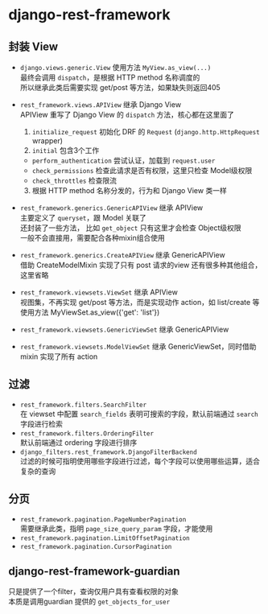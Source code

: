 # django-rest-framework

## 封装 View

- `django.views.generic.View` 使用方法 `MyView.as_view(...)`  
  最终会调用 `dispatch`，是根据 HTTP method 名称调度的  
  所以继承此类后需要实现 get/post 等方法，如果缺失则返回405

- `rest_framework.views.APIView` 继承 Django View  
  APIView 重写了 Django View 的 `dispatch` 方法，核心都在这里面了  
  1. `initialize_request` 初始化 DRF 的 `Request` (`django.http.HttpRequest` wrapper)
  2. `initial` 包含3个工作
    - `perform_authentication` 尝试认证，加载到 `request.user`
    - `check_permissions` 检查此请求是否有权限，这里只检查 Model级权限
    - `check_throttles` 检查限流
  3. 根据 HTTP method 名称分发的，行为和 Django View 类一样

- `rest_framework.generics.GenericAPIView` 继承 APIView  
  主要定义了 `queryset`，跟 Model 关联了  
  还封装了一些方法， 比如 `get_object` 只有这里才会检查 Object级权限  
  一般不会直接用，需要配合各种mixin组合使用

- `rest_framework.generics.CreateAPIView` 继承 GenericAPIView  
  借助 CreateModelMixin 实现了只有 post 请求的view
  还有很多种其他组合，这里省略

- `rest_framework.viewsets.ViewSet` 继承 APIView  
  视图集，不再实现 get/post 等方法，而是实现动作 action，如 list/create 等  
  使用方法 MyViewSet.as_view({'get': 'list'})

- `rest_framework.viewsets.GenericViewSet` 继承 GenericAPIView  

- `rest_framework.viewsets.ModelViewSet` 继承 GenericViewSet，同时借助 mixin 实现了所有 action  

## 过滤

- `rest_framework.filters.SearchFilter`  
  在 viewset 中配置 `search_fields` 表明可搜索的字段，默认前端通过 `search` 字段进行检索
- `rest_framework.filters.OrderingFilter`  
  默认前端通过 ordering 字段进行排序
- `django_filters.rest_framework.DjangoFilterBackend`  
  过滤的时候可指明使用哪些字段进行过滤，每个字段可以使用哪些运算，适合复杂的查询

## 分页

- `rest_framework.pagination.PageNumberPagination`  
  需要继承此类，指明 `page_size_query_param` 字段，才能使用
- `rest_framework.pagination.LimitOffsetPagination`
- `rest_framework.pagination.CursorPagination`

## django-rest-framework-guardian

只是提供了一个filter，查询仅用户具有查看权限的对象  
本质是调用guardian 提供的 `get_objects_for_user`
